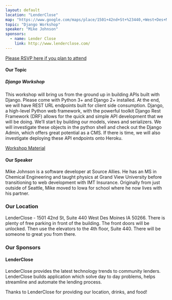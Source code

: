 ```yaml
---
layout: default
location: "LenderClose"
map: "https://www.google.com/maps/place/1501+42nd+St+%23440,+West+Des+Moines,+IA+50266/data=!4m2!3m1!1s0x87ec2093bf1f423f:0xe4e8e67a04e9965f?ved=2ahUKEwjPmZndwdDfAhWq7oMKHTkjCyUQ8gEwAHoECAAQAQ"
topic: "Django Workshop"
speaker: "Mike Johnson"
sponsors:
  - name: Lender Close
    link: http://www.lenderclose.com/
---
```


[Please RSVP here if you plan to attend](https://www.eventbrite.com/e/july-2019-meeting-tickets-64909725737)

#### Our Topic

##### Django Workshop
This workshop will bring us from the ground up in building APIs built with Django. Please come with Python 3+ and Django 2+ installed. At the end, we will have REST URL endpoints built for client side consumption. Django, a high-level Python web framework, with the powerful toolkit Django Rest Framework (DRF) allows for the quick and simple API development that we will be doing. We’ll start by building our models, views and serializers. We will investigate these objects in the python shell and check out the Django Admin, which offers great potential as a CMS. If there is time, we will also investigate deploying these API endpoints onto Heroku.

[Workshop Material](https://github.com/micleners/django-workshop)


#### Our Speaker
Mike Johnson is a software developer at Source Allies. He has an MS in Chemical Engineering and taught physics at Grand View University before transitioning to web development with IMT Insurance. Originally from just outside of Seattle, Mike moved to Iowa for school where he now lives with his partner.


### Our Location

LenderClose - 1501 42nd St, Suite 440 West Des Moines IA 50266. There is plenty of free parking in front of the building. The front doors will be unlocked. Then use the elevators to the 4th floor, Suite 440. There will be someone to great you from there.

### Our Sponsors

#### LenderClose

LenderClose provides the latest technology trends to community lenders. LenderClose builds application which solve day to day problems, helps streamline and automate the lending process.


Thanks to LenderClose for providing our location, drinks, and food!
